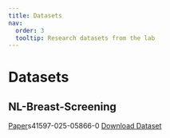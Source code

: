 ```yaml
---
title: Datasets
nav:
  order: 3
  tooltip: Research datasets from the lab
---
```


# <i class="fas fa-users"></i>Datasets
## NL-Breast-Screening

[Paper](https://www.nature.com/articles/s41597-025-05866-0)s41597-025-05866-0
[Download Dataset](https://www.frdr-dfdr.ca/repo/dataset/c702145e-2e53-4421-b578-8bb53bbd3952)


<!--
## Funding

Our work is made possible by funding from several organizations.
{:.center}

{%
  include gallery.html
  style="square"

  image1="images/photo.jpg"
  link1="https://nasa.gov/"
  tooltip1="Cool Foundation"

  image2="images/photo.jpg"
  link2="https://nasa.gov/"
  tooltip2="Cool Institute"

  image3="images/photo.jpg"
  link3="https://nasa.gov/"
  tooltip3="Cool Initiative"

  image4="images/photo.jpg"
  link4="https://nasa.gov/"
  tooltip4="Cool Foundation"

  image5="images/photo.jpg"
  link5="https://nasa.gov/"
  tooltip5="Cool Institute"

  image6="images/photo.jpg"
  link6="https://nasa.gov/"
  tooltip6="Cool Initiative"
%}
-->
